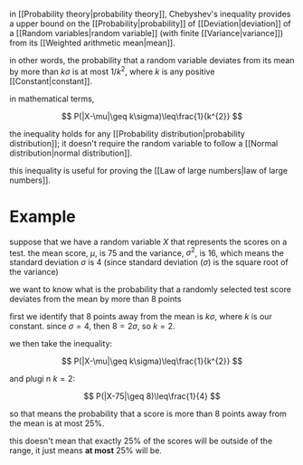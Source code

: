 in [[Probability theory|probability theory]], Chebyshev's inequality provides a upper bound on the [[Probability|probability]] of [[Deviation|deviation]] of a [[Random variables|random variable]] (with finite [[Variance|variance]]) from its [[Weighted arithmetic mean|mean]].

in other words, the probability that a random variable deviates from its mean by more than $k\sigma$ is at most ${1}/{k^{2}}$, where $k$ is any positive [[Constant|constant]].

in mathematical terms,

$$
P(|X-\mu|\geq k\sigma)\leq\frac{1}{k^{2}}
$$

the inequality holds for any [[Probability distribution|probability distribution]]; it doesn't require the random variable to follow a [[Normal distribution|normal distribution]].

this inequality is useful for proving the [[Law of large numbers|law of large numbers]].

# Example

suppose that we have a random variable $X$ that represents the scores on a test. the mean score, $\mu$, is 75 and the variance, $\sigma^{2}$, is 16, which means the standard deviation $\sigma$ is 4 (since standard deviation ($\sigma$) is the square root of the variance)

we want to know what is the probability that a randomly selected test score deviates from the mean by more than 8 points

first we identify that 8 points away from the mean is $k\sigma$, where $k$ is our constant. since $\sigma=4$, then $8=2\sigma$, so $k=2$.

we then take the inequality:

$$
P(|X-\mu|\geq k\sigma)\leq\frac{1}{k^{2}}
$$

and plugi n $k=2$:

$$
P(|X-75|\geq 8)\leq\frac{1}{4}
$$

so that means the probability that a score is more than 8 points away from the mean is at most 25%.

this doesn't mean that exactly 25% of the scores will be outside of the range, it just means **at most** 25% will be.

